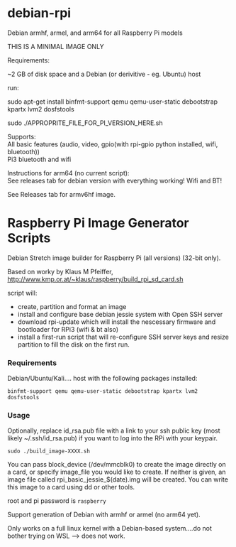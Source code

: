 # debian-rpi
Debian armhf, armel, and arm64 for all Raspberry Pi models

THIS IS A MINIMAL IMAGE ONLY

Requirements:

~2 GB of disk space and a Debian (or derivitive - eg. Ubuntu) host

run:

sudo apt-get install binfmt-support qemu qemu-user-static debootstrap kpartx lvm2 dosfstools

sudo ./APPROPRITE_FILE_FOR_PI_VERSION_HERE.sh

Supports:<br>
All basic features (audio, video, gpio(with rpi-gpio python installed, wifi, bluetooth))<br>
Pi3 bluetooth and wifi
<br>



Instructions for arm64 (no current script):<br>
See releases tab for debian version with everything working! Wifi and BT!

See Releases tab for armv6hf image.



# Raspberry Pi Image Generator Scripts

Debian Stretch image builder for Raspberry Pi (all versions) (32-bit only).

Based on worky by Klaus M Pfeiffer, http://www.kmp.or.at/~klaus/raspberry/build_rpi_sd_card.sh

script will:
  - create, partition and format an image
  - install and configure base debian jessie system with Open SSH server
  - download rpi-update which will install the nescessary firmware and bootloader for RPi3 (wifi & bt also)
  - install a first-run script that will re-configure SSH server keys and resize partition to fill the disk on the first run.

### Requirements

Debian/Ubuntu/Kali.... host with the following packages installed:

```binfmt-support qemu qemu-user-static debootstrap kpartx lvm2 dosfstools```

### Usage

Optionally, replace id_rsa.pub file with a link to your ssh public key (most likely ~/.ssh/id_rsa.pub) if you want to log into the RPi with your keypair.

```sudo ./build_image-XXXX.sh ```

You can pass block_device (/dev/mmcblk0) to create the image directly on a card, or specify image_file you would like to create. If neither is given, an image file called rpi_basic_jessie_$(date).img will be created. You can write this image to a card using dd or other tools.

root and pi password is ```raspberry```

Support generation of Debian with armhf or armel (no arm64 yet). 

Only works on a full linux kernel with a Debian-based system....do not bother trying on WSL --> does not work.
